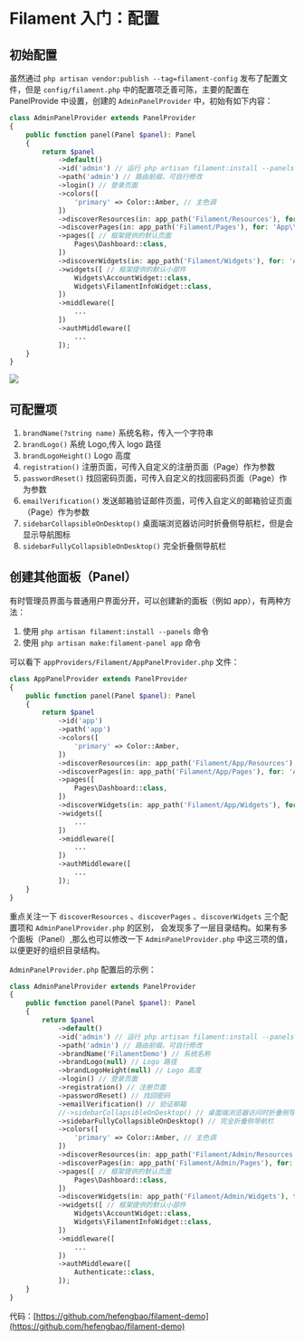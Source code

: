 # Filament 入门：配置

## 初始配置

虽然通过 `php artisan vendor:publish --tag=filament-config` 发布了配置文件，但是 `config/filament.php` 中的配置项乏善可陈，主要的配置在 PanelProvide 中设置，创建的 `AdminPanelProvider` 中，初始有如下内容：

```php
class AdminPanelProvider extends PanelProvider
{
    public function panel(Panel $panel): Panel
    {
        return $panel
            ->default()
            ->id('admin') // 运行 php artisan filament:install --panels 时设置的 ID,可自行修改
            ->path('admin') // 路由前缀，可自行修改
            ->login() // 登录页面
            ->colors([
                'primary' => Color::Amber, // 主色调
            ])
            ->discoverResources(in: app_path('Filament/Resources'), for: 'App\\Filament\\Resources') // 资源（Resource）目录，app/Filament/Resources
            ->discoverPages(in: app_path('Filament/Pages'), for: 'App\\Filament\\Pages') // 页面（Page）目录, app/Filament/Pages
            ->pages([ // 框架提供的默认页面
                Pages\Dashboard::class,
            ])
            ->discoverWidgets(in: app_path('Filament/Widgets'), for: 'App\\Filament\\Widgets') // 小部件（Widget）目录，app/Filament/Widgets
            ->widgets([ // 框架提供的默认小部件
                Widgets\AccountWidget::class,
                Widgets\FilamentInfoWidget::class,
            ])
            ->middleware([
                ...
            ])
            ->authMiddleware([
                ...
            ]);
    }
}
```

![](https://www.8ug.icu/storage/upload/images/20231216/OWVvhXKiO9cTbj7rui3vUdi1rIPKmHl9vamzNcRB.png)

## 可配置项

1. `brandName(?string name)` 系统名称，传入一个字符串
2. `brandLogo()` 系统 Logo,传入 logo 路径
3. `brandLogoHeight()` Logo 高度
4. `registration()` 注册页面，可传入自定义的注册页面（Page）作为参数
5. `passwordReset()` 找回密码页面，可传入自定义的找回密码页面（Page）作为参数
6. `emailVerification()` 发送邮箱验证邮件页面，可传入自定义的邮箱验证页面（Page）作为参数
7. `sidebarCollapsibleOnDesktop()`  桌面端浏览器访问时折叠侧导航栏，但是会显示导航图标
8. `sidebarFullyCollapsibleOnDesktop()` 完全折叠侧导航栏

## 创建其他面板（Panel）

有时管理员界面与普通用户界面分开，可以创建新的面板（例如 app），有两种方法：

1. 使用 `php artisan filament:install --panels` 命令
2. 使用 `php artisan make:filament-panel app` 命令

可以看下 `appProviders/Filament/AppPanelProvider.php` 文件：

```php
class AppPanelProvider extends PanelProvider
{
    public function panel(Panel $panel): Panel
    {
        return $panel
            ->id('app')
            ->path('app')
            ->colors([
                'primary' => Color::Amber,
            ])
            ->discoverResources(in: app_path('Filament/App/Resources'), for: 'App\\Filament\\App\\Resources')
            ->discoverPages(in: app_path('Filament/App/Pages'), for: 'App\\Filament\\App\\Pages')
            ->pages([
                Pages\Dashboard::class,
            ])
            ->discoverWidgets(in: app_path('Filament/App/Widgets'), for: 'App\\Filament\\App\\Widgets')
            ->widgets([
                ...
            ])
            ->middleware([
                ...
            ])
            ->authMiddleware([
                ...
            ]);
    }
}
```

重点关注一下 `discoverResources` 、`discoverPages` 、`discoverWidgets` 三个配置项和 `AdminPanelProvider.php` 的区别， 会发现多了一层目录结构。如果有多个面板（Panel）,那么也可以修改一下 `AdminPanelProvider.php` 中这三项的值，以便更好的组织目录结构。

`AdminPanelProvider.php` 配置后的示例：

```php
class AdminPanelProvider extends PanelProvider
{
    public function panel(Panel $panel): Panel
    {
        return $panel
            ->default()
            ->id('admin') // 运行 php artisan filament:install --panels 时设置的 ID,可自行修改
            ->path('admin') // 路由前缀，可自行修改
            ->brandName('FilamentDemo') // 系统名称
            ->brandLogo(null) // Logo 路径
            ->brandLogoHeight(null) // Logo 高度
            ->login() // 登录页面
            ->registration() // 注册页面
            ->passwordReset() // 找回密码
            ->emailVerification() // 验证邮箱
            //->sidebarCollapsibleOnDesktop() // 桌面端浏览器访问时折叠侧导航栏，但是会显示导航图标
            ->sidebarFullyCollapsibleOnDesktop() // 完全折叠侧导航栏
            ->colors([
                'primary' => Color::Amber, // 主色调
            ])
            ->discoverResources(in: app_path('Filament/Admin/Resources'), for: 'App\\Filament\\Admin\\Resources') // 资源（Resource）目录，app/Filament/Resources
            ->discoverPages(in: app_path('Filament/Admin/Pages'), for: 'App\\Filament\\Admin\\Pages') // 页面（Page）目录, app/Filament/Pages
            ->pages([ // 框架提供的默认页面
                Pages\Dashboard::class,
            ])
            ->discoverWidgets(in: app_path('Filament/Admin/Widgets'), for: 'App\\Filament\\Admin\\Widgets') // 小部件（Widget）目录，app/Filament/Widgets
            ->widgets([ // 框架提供的默认小部件
                Widgets\AccountWidget::class,
                Widgets\FilamentInfoWidget::class,
            ])
            ->middleware([
                ...
            ])
            ->authMiddleware([
                Authenticate::class,
            ]);
    }
}
```

代码：[https://github.com/hefengbao/filament-demo](https://github.com/hefengbao/filament-demo)